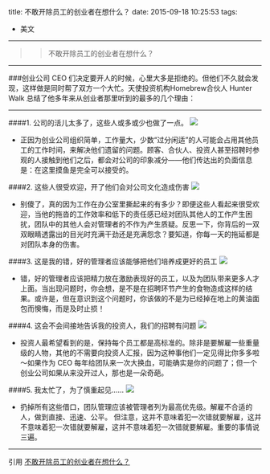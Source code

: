 title: 不敢开除员工的创业者在想什么？
date: 2015-09-18 10:25:53
tags:
- 美文
---
>> 不敢开除员工的创业者在想什么？
***

###创业公司 CEO 们决定要开人的时候，心里大多是拒绝的。但他们不久就会发现，这样做是同时帮了双方一个大忙。天使投资机构Homebrew合伙人 Hunter Walk 总结了他多年来从创业者那里听到的最多的几个理由：
***
####1.  公司的活儿太多了，这些人或多或少也做了一点。
 ![](\imgs\meiwen\0918\mw_bgkcygdcyzzxsm01.jpg)
 * 正因为创业公司组织简单，工作量大，少数“过分闲适”的人可能会占用其他员工的工作时间，来解决他们遗留的问题。顾客、合伙人、投资人甚至招聘时参观的人接触到他们之后，都会对公司的印象减分——他们传达出的负面信息是：在这里摸鱼是完全可以接受的。

####2.  这些人很受欢迎，开了他们会对公司文化造成伤害
 ![](\imgs\meiwen\0918\mw_bgkcygdcyzzxsm02.jpg)
 * 别傻了，真的因为工作在办公室里撕起来的有多少？即便这些人看起来很受欢迎，当他的拖沓的工作效率和低下的责任感已经对团队其他人的工作产生困扰，团队中的其他人会对管理者的不作为产生质疑。反思一下，你背后的一双双眼睛透露出的目光时充满干劲还是充满怨念？要知道，你每一天的拖延都是对团队本身的伤害。

####3.  这是我的错，好的管理者应该能够把他们培养成更好的员工 
 ![](\imgs\meiwen\0918\mw_bgkcygdcyzzxsm03.jpg)
 * 错，好的管理者应该把精力放在激励表现好的员工，以及为团队带来更多人才上面。当出现问题时，你会想，是不是在招聘环节产生的食物造成这样的结果。或许是，但在意识到这个问题时，你该做的不是为已经掉在地上的黄油面包而懊悔，而是及时止损！

####4.  这会不会间接地告诉我的投资人，我们的招聘有问题
 ![](\imgs\meiwen\0918\mw_bgkcygdcyzzxsm04.jpg)
 * 投资人最希望看到的是，保持每个员工都是高标准的。除非是要解雇一些重量级的人物，其他的不需要向投资人汇报，因为这种事他们一定见得比你多多啦～如果作为 CEO 每年给团队来一次大换血，可能确实是你的问题了；但一个创业公司如果从来没开过人，那也是一朵奇葩。

####5.  我太忙了，为了慎重起见……
 ![](\imgs\meiwen\0918\mw_bgkcygdcyzzxsm05.jpg)
 * 扔掉所有这些借口，团队管理应该被管理者列为最高优先级。解雇不合适的人，做到直接、迅速、公平。
   但注意，这并不意味着犯一次错就要解雇，这并不意味着犯一次错就要解雇，这并不意味着犯一次错就要解雇。重要的事情说三遍。

***
引用
[不敢开除员工的创业者在想什么？](http://jiezhisz.baijia.baidu.com/article/170713)
